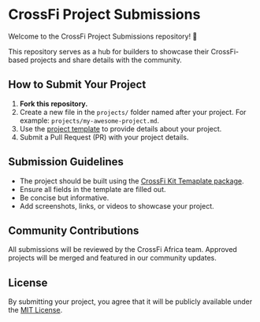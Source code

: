# CrossFi Project Submissions

Welcome to the CrossFi Project Submissions repository! 🎉

This repository serves as a hub for builders to showcase their CrossFi-based projects and share details with the community.

## How to Submit Your Project

1. **Fork this repository.**
2. Create a new file in the `projects/` folder named after your project. For example: `projects/my-awesome-project.md`.
3. Use the [project template](projects/example-project.md) to provide details about your project.
4. Submit a Pull Request (PR) with your project details.

## Submission Guidelines

- The project should be built using the [CrossFi Kit Temaplate package](https://www.npmjs.com/package/crossfi-kit-template).
- Ensure all fields in the template are filled out.
- Be concise but informative.
- Add screenshots, links, or videos to showcase your project.

## Community Contributions

All submissions will be reviewed by the CrossFi Africa team. Approved projects will be merged and featured in our community updates.

## License

By submitting your project, you agree that it will be publicly available under the [MIT License](LICENSE).
